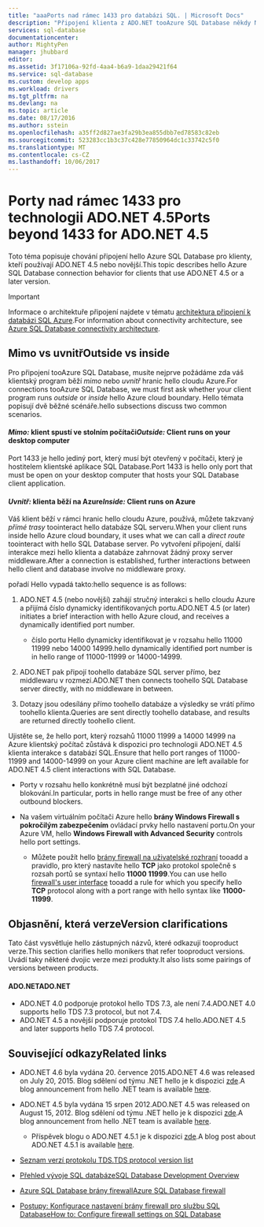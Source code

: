 ```yaml
---
title: "aaaPorts nad rámec 1433 pro databázi SQL. | Microsoft Docs"
description: "Připojení klienta z ADO.NET tooAzure SQL Database někdy Nepoužívat proxy server hello a komunikovat přímo s databází hello. Na významu nabývají jiné porty než 1433."
services: sql-database
documentationcenter: 
author: MightyPen
manager: jhubbard
editor: 
ms.assetid: 3f17106a-92fd-4aa4-b6a9-1daa29421f64
ms.service: sql-database
ms.custom: develop apps
ms.workload: drivers
ms.tgt_pltfrm: na
ms.devlang: na
ms.topic: article
ms.date: 08/17/2016
ms.author: sstein
ms.openlocfilehash: a35ff2d827ae3fa29b3ea855dbb7ed78583c82eb
ms.sourcegitcommit: 523283cc1b3c37c428e77850964dc1c33742c5f0
ms.translationtype: MT
ms.contentlocale: cs-CZ
ms.lasthandoff: 10/06/2017
---
```

# <a name="ports-beyond-1433-for-adonet-45"></a><span data-ttu-id="03694-104">Porty nad rámec 1433 pro technologii ADO.NET 4.5</span><span class="sxs-lookup"><span data-stu-id="03694-104">Ports beyond 1433 for ADO.NET 4.5</span></span>
<span data-ttu-id="03694-105">Toto téma popisuje chování připojení hello Azure SQL Database pro klienty, kteří používají ADO.NET 4.5 nebo novější.</span><span class="sxs-lookup"><span data-stu-id="03694-105">This topic describes hello Azure SQL Database connection behavior for clients that use ADO.NET 4.5 or a later version.</span></span> 

> [!IMPORTANT]
> <span data-ttu-id="03694-106">Informace o architektuře připojení najdete v tématu [architektura připojení k databázi SQL Azure](sql-database-connectivity-architecture.md).</span><span class="sxs-lookup"><span data-stu-id="03694-106">For information about connectivity architecture, see [Azure SQL Database connectivity architecture](sql-database-connectivity-architecture.md).</span></span>
>

## <a name="outside-vs-inside"></a><span data-ttu-id="03694-107">Mimo vs uvnitř</span><span class="sxs-lookup"><span data-stu-id="03694-107">Outside vs inside</span></span>
<span data-ttu-id="03694-108">Pro připojení tooAzure SQL Database, musíte nejprve požádáme zda váš klientský program běží *mimo* nebo *uvnitř* hranic hello cloudu Azure.</span><span class="sxs-lookup"><span data-stu-id="03694-108">For connections tooAzure SQL Database, we must first ask whether your client program runs *outside* or *inside* hello Azure cloud boundary.</span></span> <span data-ttu-id="03694-109">Hello témata popisují dvě běžné scénáře.</span><span class="sxs-lookup"><span data-stu-id="03694-109">hello subsections discuss two common scenarios.</span></span>

#### <a name="outside-client-runs-on-your-desktop-computer"></a><span data-ttu-id="03694-110">*Mimo:* klient spustí ve stolním počítači</span><span class="sxs-lookup"><span data-stu-id="03694-110">*Outside:* Client runs on your desktop computer</span></span>
<span data-ttu-id="03694-111">Port 1433 je hello jediný port, který musí být otevřený v počítači, který je hostitelem klientské aplikace SQL Database.</span><span class="sxs-lookup"><span data-stu-id="03694-111">Port 1433 is hello only port that must be open on your desktop computer that hosts your SQL Database client application.</span></span>

#### <a name="inside-client-runs-on-azure"></a><span data-ttu-id="03694-112">*Uvnitř:* klienta běží na Azure</span><span class="sxs-lookup"><span data-stu-id="03694-112">*Inside:* Client runs on Azure</span></span>
<span data-ttu-id="03694-113">Váš klient běží v rámci hranic hello cloudu Azure, používá, můžete takzvaný *přímé trasy* toointeract hello databáze SQL serveru.</span><span class="sxs-lookup"><span data-stu-id="03694-113">When your client runs inside hello Azure cloud boundary, it uses what we can call a *direct route* toointeract with hello SQL Database server.</span></span> <span data-ttu-id="03694-114">Po vytvoření připojení, další interakce mezi hello klienta a databáze zahrnovat žádný proxy server middleware.</span><span class="sxs-lookup"><span data-stu-id="03694-114">After a connection is established, further interactions between hello client and database involve no middleware proxy.</span></span>

<span data-ttu-id="03694-115">pořadí Hello vypadá takto:</span><span class="sxs-lookup"><span data-stu-id="03694-115">hello sequence is as follows:</span></span>

1. <span data-ttu-id="03694-116">ADO.NET 4.5 (nebo novější) zahájí stručný interakci s hello cloudu Azure a přijímá číslo dynamicky identifikovaných portu.</span><span class="sxs-lookup"><span data-stu-id="03694-116">ADO.NET 4.5 (or later) initiates a brief interaction with hello Azure cloud, and receives a dynamically identified port number.</span></span>
   
   * <span data-ttu-id="03694-117">číslo portu Hello dynamicky identifikovat je v rozsahu hello 11000 11999 nebo 14000 14999.</span><span class="sxs-lookup"><span data-stu-id="03694-117">hello dynamically identified port number is in hello range of 11000-11999 or 14000-14999.</span></span>
2. <span data-ttu-id="03694-118">ADO.NET pak připojí toohello databáze SQL server přímo, bez middlewaru v rozmezí.</span><span class="sxs-lookup"><span data-stu-id="03694-118">ADO.NET then connects toohello SQL Database server directly, with no middleware in between.</span></span>
3. <span data-ttu-id="03694-119">Dotazy jsou odesílány přímo toohello databáze a výsledky se vrátí přímo toohello klienta.</span><span class="sxs-lookup"><span data-stu-id="03694-119">Queries are sent directly toohello database, and results are returned directly toohello client.</span></span>

<span data-ttu-id="03694-120">Ujistěte se, že hello port, který rozsahů 11000 11999 a 14000 14999 na Azure klientský počítač zůstává k dispozici pro technologii ADO.NET 4.5 klienta interakce s databází SQL.</span><span class="sxs-lookup"><span data-stu-id="03694-120">Ensure that hello port ranges of 11000-11999 and 14000-14999 on your Azure client machine are left available for ADO.NET 4.5 client interactions with SQL Database.</span></span>

* <span data-ttu-id="03694-121">Porty v rozsahu hello konkrétně musí být bezplatné jiné odchozí blokování.</span><span class="sxs-lookup"><span data-stu-id="03694-121">In particular, ports in hello range must be free of any other outbound blockers.</span></span>
* <span data-ttu-id="03694-122">Na vašem virtuálním počítači Azure hello **brány Windows Firewall s pokročilým zabezpečením** ovládací prvky hello nastavení portu.</span><span class="sxs-lookup"><span data-stu-id="03694-122">On your Azure VM, hello **Windows Firewall with Advanced Security** controls hello port settings.</span></span>
  
  * <span data-ttu-id="03694-123">Můžete použít hello [brány firewall na uživatelské rozhraní](http://msdn.microsoft.com/library/cc646023.aspx) tooadd a pravidlo, pro který nastavíte hello **TCP** jako protokol společně s rozsah portů se syntaxí hello **11000 11999**.</span><span class="sxs-lookup"><span data-stu-id="03694-123">You can use hello [firewall's user interface](http://msdn.microsoft.com/library/cc646023.aspx) tooadd a rule for which you specify hello **TCP** protocol along with a port range with hello syntax like **11000-11999**.</span></span>

## <a name="version-clarifications"></a><span data-ttu-id="03694-124">Objasnění, která verze</span><span class="sxs-lookup"><span data-stu-id="03694-124">Version clarifications</span></span>
<span data-ttu-id="03694-125">Tato část vysvětluje hello zástupných názvů, které odkazují tooproduct verze.</span><span class="sxs-lookup"><span data-stu-id="03694-125">This section clarifies hello monikers that refer tooproduct versions.</span></span> <span data-ttu-id="03694-126">Uvádí taky některé dvojic verze mezi produkty.</span><span class="sxs-lookup"><span data-stu-id="03694-126">It also lists some pairings of versions between products.</span></span>

#### <a name="adonet"></a><span data-ttu-id="03694-127">ADO.NET</span><span class="sxs-lookup"><span data-stu-id="03694-127">ADO.NET</span></span>
* <span data-ttu-id="03694-128">ADO.NET 4.0 podporuje protokol hello TDS 7.3, ale není 7.4.</span><span class="sxs-lookup"><span data-stu-id="03694-128">ADO.NET 4.0 supports hello TDS 7.3 protocol, but not 7.4.</span></span>
* <span data-ttu-id="03694-129">ADO.NET 4.5 a novější podporuje protokol TDS 7.4 hello.</span><span class="sxs-lookup"><span data-stu-id="03694-129">ADO.NET 4.5 and later supports hello TDS 7.4 protocol.</span></span>

## <a name="related-links"></a><span data-ttu-id="03694-130">Související odkazy</span><span class="sxs-lookup"><span data-stu-id="03694-130">Related links</span></span>
* <span data-ttu-id="03694-131">ADO.NET 4.6 byla vydána 20. července 2015.</span><span class="sxs-lookup"><span data-stu-id="03694-131">ADO.NET 4.6 was released on July 20, 2015.</span></span> <span data-ttu-id="03694-132">Blog sdělení od týmu .NET hello je k dispozici [zde](http://blogs.msdn.com/b/dotnet/archive/2015/07/20/announcing-net-framework-4-6.aspx).</span><span class="sxs-lookup"><span data-stu-id="03694-132">A blog announcement from hello .NET team is available [here](http://blogs.msdn.com/b/dotnet/archive/2015/07/20/announcing-net-framework-4-6.aspx).</span></span>
* <span data-ttu-id="03694-133">ADO.NET 4.5 byla vydána 15 srpen 2012.</span><span class="sxs-lookup"><span data-stu-id="03694-133">ADO.NET 4.5 was released on August 15, 2012.</span></span> <span data-ttu-id="03694-134">Blog sdělení od týmu .NET hello je k dispozici [zde](http://blogs.msdn.com/b/dotnet/archive/2012/08/15/announcing-the-release-of-net-framework-4-5-rtm-product-and-source-code.aspx).</span><span class="sxs-lookup"><span data-stu-id="03694-134">A blog announcement from hello .NET team is available [here](http://blogs.msdn.com/b/dotnet/archive/2012/08/15/announcing-the-release-of-net-framework-4-5-rtm-product-and-source-code.aspx).</span></span>
  
  * <span data-ttu-id="03694-135">Příspěvek blogu o ADO.NET 4.5.1 je k dispozici [zde](http://blogs.msdn.com/b/dotnet/archive/2013/06/26/announcing-the-net-framework-4-5-1-preview.aspx).</span><span class="sxs-lookup"><span data-stu-id="03694-135">A blog post about ADO.NET 4.5.1 is available [here](http://blogs.msdn.com/b/dotnet/archive/2013/06/26/announcing-the-net-framework-4-5-1-preview.aspx).</span></span>
* [<span data-ttu-id="03694-136">Seznam verzí protokolu TDS.</span><span class="sxs-lookup"><span data-stu-id="03694-136">TDS protocol version list</span></span>](http://www.freetds.org/userguide/tdshistory.htm)
* [<span data-ttu-id="03694-137">Přehled vývoje SQL databáze</span><span class="sxs-lookup"><span data-stu-id="03694-137">SQL Database Development Overview</span></span>](sql-database-develop-overview.md)
* [<span data-ttu-id="03694-138">Azure SQL Database brány firewall</span><span class="sxs-lookup"><span data-stu-id="03694-138">Azure SQL Database firewall</span></span>](sql-database-firewall-configure.md)
* [<span data-ttu-id="03694-139">Postupy: Konfigurace nastavení brány firewall pro službu SQL Database</span><span class="sxs-lookup"><span data-stu-id="03694-139">How to: Configure firewall settings on SQL Database</span></span>](sql-database-configure-firewall-settings.md)

